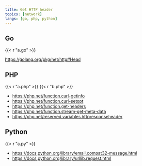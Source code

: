 ```yaml
---
title: Get HTTP header
topics: [network]
langs: [go, php, python]
---
```


## Go

{{< r "a.go" >}}

<https://golang.org/pkg/net/http#Head>

## PHP

{{< r "a.php" >}}
{{< r "b.php" >}}

- <https://php.net/function.curl-getinfo>
- <https://php.net/function.curl-setopt>
- <https://php.net/function.get-headers>
- <https://php.net/function.stream-get-meta-data>
- <https://php.net/reserved.variables.httpresponseheader>

## Python

{{< r "a.py" >}}

- <https://docs.python.org/library/email.compat32-message.html>
- <https://docs.python.org/library/urllib.request.html>
